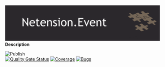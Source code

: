 ![nuget-template](https://github.com/Netension/event/blob/develop/banner.png)
__Description__

![Publish](https://github.com/Netension/event/workflows/Publish/badge.svg)<br/>
[![Quality Gate Status](https://sonarcloud.io/api/project_badges/measure?project=Netension_event&metric=alert_status)](https://sonarcloud.io/dashboard?id=Netension_event)
[![Coverage](https://sonarcloud.io/api/project_badges/measure?project=Netension_event&metric=coverage)](https://sonarcloud.io/dashboard?id=Netension_event)
[![Bugs](https://sonarcloud.io/api/project_badges/measure?project=Netension_event&metric=bugs)](https://sonarcloud.io/dashboard?id=Netension_event)
